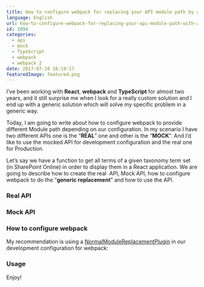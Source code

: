 ```yaml
---
title: How to configure webpack for replacing your API module path by a Mock API Path
language: English
url: how-to-configure-webpack-for-replacing-your-api-module-path-with-a-mock-api
id: 1094
categories:
  - api
  - mock
  - TypeScript
  - webpack
  - webpack 2
date: 2017-07-10 16:19:17
featuredImage: featured.png
---
```


I’ve been working with **React**, **webpack** and **TypeScript** for almost two years, and it still surprise me when I look for a really custom solution and I end up with a generic solution which will solve my specific problem in a generic way.

Today, I am going to write about how to configure webpack to provide different Module path depending on our configuration. In my scenario I have two different APIs one is the “**REAL**” one and other is the “**MOCK**”. And I’d like to use the mocked API for development configuration and the real one for Production.

Let’s say we have a function to get all terms of a given taxonomy term set (in SharePoint Online) in order to display them in a React application. We are going to describe how to create the real&nbsp; API, Mock API, how to configure webpack to do the “**generic replacement**” and how to use the API.

### Real API

<script src="https://gist.github.com/jquintozamora/d3361c54ea2b98bd1de10e6343c11fdc.js"></script>

### Mock API

<script src="https://gist.github.com/jquintozamora/38a836ec063e7f3bd7c2838ed4dc2a48.js"></script>

### How to configure webpack

My recommendation is using a [NormalModuleReplacementPlugin](https://webpack.js.org/plugins/normal-module-replacement-plugin/) in our development configuration for webpack:

<script src="https://gist.github.com/jquintozamora/35087ed4261334b2f5b18a480bb3684c.js"></script>

### Usage

<script src="https://gist.github.com/jquintozamora/d6ae4af0d2c3d5158cee887cac9993f1.js"></script>

Enjoy!
